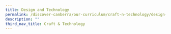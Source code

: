 ```yaml
---
title: Design and Technology
permalink: /discover-canberra/our-curriculum/craft-n-technology/design-and-technology
description: ""
third_nav_title: Craft & Technology
---
```

